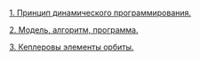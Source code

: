 [1. Принцип динамического программирования.](../11.%20Принцип%20динамического%20программирования.md)

[2. Модель, алгоритм, программа.](../29.%20Модель,%20алгоритм,%20программа.md)

[3. Кеплеровы элементы орбиты.](../Кеплеровы%20элементы%20орбиты.md)
